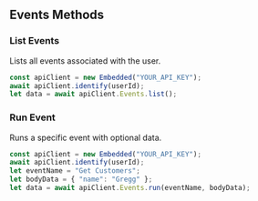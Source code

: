 ## Events Methods

### List Events

Lists all events associated with the user.

```javascript
const apiClient = new Embedded("YOUR_API_KEY");
await apiClient.identify(userId);
let data = await apiClient.Events.list();
```

### Run Event

Runs a specific event with optional data.

```javascript
const apiClient = new Embedded("YOUR_API_KEY");
await apiClient.identify(userId);
let eventName = "Get Customers";
let bodyData = { "name": "Gregg" };
let data = await apiClient.Events.run(eventName, bodyData);
```
